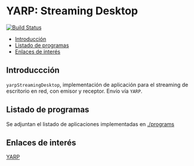 # YARP: Streaming Desktop
[![Build Status](https://travis-ci.org/davidvelascogarcia/yarp-streaming-desktop.svg?branch=master)](https://travis-ci.org/davidvelascogarcia/yarp-streaming-desktop)

- [Introducción](#introducción)
- [Listado de programas](#listado-de-programas)
- [Enlaces de interés](#enlaces-de-interés)

## Introduccción

`yarpStreamingDesktop`, implementación de aplicación para el streaming de escritorio en red, con emisor y receptor. Envío vía `YARP`.

## Listado de programas

Se adjuntan el listado de aplicaciones implementadas en [./programs](./programs)

## Enlaces de interés

[YARP](http://www.yarp.it/)
